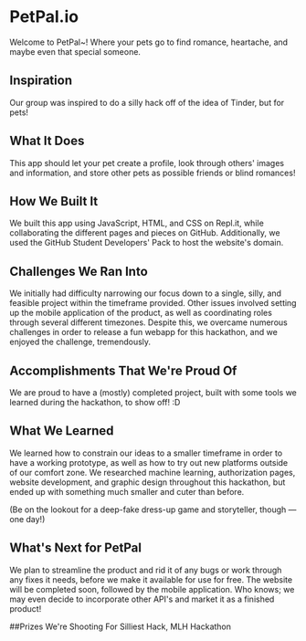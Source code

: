 # PetPal.io

Welcome to PetPal~! Where your pets go to find romance, heartache, and maybe even that special someone.

## Inspiration
Our group was inspired to do a silly hack off of the idea of Tinder, but for pets! 

## What It Does
This app should let your pet create a profile, look through others' images and information, and store other pets as possible friends or blind romances!

## How We Built It
We built this app using JavaScript, HTML, and CSS on Repl.it, while collaborating the different pages and pieces on GitHub. Additionally, we used the GitHub Student Developers' Pack to host the website's domain. 

## Challenges We Ran Into
We initially had difficulty narrowing our focus down to a single, silly, and feasible project within the timeframe provided. Other issues involved setting up the mobile application of the product, as well as coordinating roles through several different timezones. Despite this, we overcame numerous challenges in order to release a fun webapp for this hackathon, and we enjoyed the challenge, tremendously.

## Accomplishments That We're Proud Of
We are proud to have a (mostly) completed project, built with some tools we learned during the hackathon, to show off! :D 

## What We Learned
We learned how to constrain our ideas to a smaller timeframe in order to have a working prototype, as well as how to try out new platforms outside of our comfort zone. We researched machine learning, authorization pages, website development, and graphic design throughout this hackathon, but ended up with something much smaller and cuter than before. 

(Be on the lookout for a deep-fake dress-up game and storyteller, though — one day!)

## What's Next for PetPal
We plan to streamline the product and rid it of any bugs or work through any fixes it needs, before we make it available for use for free. The website will be completed soon, followed by the mobile application. Who knows; we may even decide to incorporate other API's and market it as a finished product! 

##Prizes We're Shooting For
Silliest Hack, MLH Hackathon
